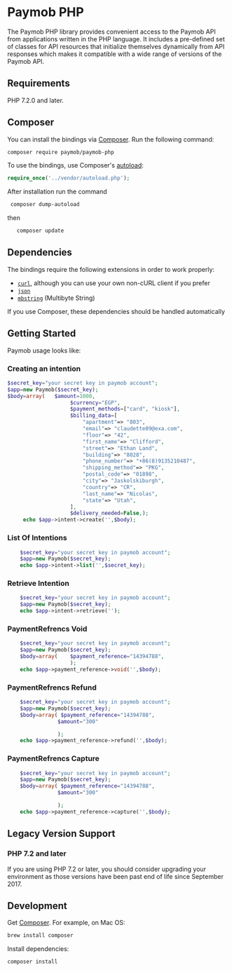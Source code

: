 # Paymob PHP

The Paymob PHP library provides convenient access to the Paymob API from
applications written in the PHP language. It includes a pre-defined set of
classes for API resources that initialize themselves dynamically from API
responses which makes it compatible with a wide range of versions of the Paymob
API.

## Requirements

PHP 7.2.0 and later.

## Composer

You can install the bindings via [Composer](http://getcomposer.org/). Run the following command:

```bash
composer require paymob/paymob-php
```

To use the bindings, use Composer's [autoload](https://getcomposer.org/doc/01-basic-usage.md#autoloading):

```php
require_once('../vendor/autoload.php');
```

After installation run the command
```bash
 composer dump-autoload
 ```
  then
  ```bash
     composer update
   ```

## Dependencies

The bindings require the following extensions in order to work properly:

-   [`curl`](https://secure.php.net/manual/en/book.curl.php), although you can use your own non-cURL client if you prefer
-   [`json`](https://secure.php.net/manual/en/book.json.php)
-   [`mbstring`](https://secure.php.net/manual/en/book.mbstring.php) (Multibyte String)

If you use Composer, these dependencies should be handled automatically

## Getting Started

Paymob usage looks like:
   
### Creating an intention

```php
$secret_key="your secret key in paymob account";
$app=new Paymob($secret_key);
$body=array(   $amount=1000,
                    $currency="EGP",
                    $payment_methods=["card", "kiosk"],
                    $billing_data=[
                        "apartment"=> "803",
                        "email"=> "claudette09@exa.com",
                        "floor"=> "42",
                        "first_name"=> "Clifford",
                        "street"=> "Ethan Land",
                        "building"=> "8028",
                        "phone_number"=> "+86(8)9135210487",
                        "shipping_method"=> "PKG",
                        "postal_code"=> "01898",
                        "city"=> "Jaskolskiburgh",
                        "country"=> "CR",
                        "last_name"=> "Nicolas",
                        "state"=> "Utah",
                    ],
                    $delivery_needed=False,);
     echo $app->intent->create('',$body);
```



### List Of Intentions
```php
    $secret_key="your secret key in paymob account";
    $app=new Paymob($secret_key);
    echo $app->intent->list('',$secret_key);
```

### Retrieve Intention
```php
    $secret_key="your secret key in paymob account";
    $app=new Paymob($secret_key);
    echo $app->intent->retrieve('');

```

### PaymentRefrencs Void
```php
    $secret_key="your secret key in paymob account";
    $app=new Paymob($secret_key);
    $body=array(    $payment_reference="14394788",
                    );
    echo $app->payment_reference->void('',$body);
```

### PaymentRefrencs Refund
```php
    $secret_key="your secret key in paymob account";
    $app=new Paymob($secret_key);
    $body=array( $payment_reference="14394788",
                $amount="300"

                );
    echo $app->payment_reference->refund('',$body);
```

### PaymentRefrencs Capture
```php
    $secret_key="your secret key in paymob account";
    $app=new Paymob($secret_key);
    $body=array( $payment_reference="14394788",
                $amount="300"

                );
    echo $app->payment_reference->capture('',$body);
```
## Legacy Version Support

### PHP 7.2 and later

If you are using PHP 7.2 or later, you should consider upgrading your environment as those versions have been past end of life since September 2017.

## Development

Get [Composer][composer]. For example, on Mac OS:

```bash
brew install composer
```

Install dependencies:

```bash
composer install
```


[composer]: https://getcomposer.org/

